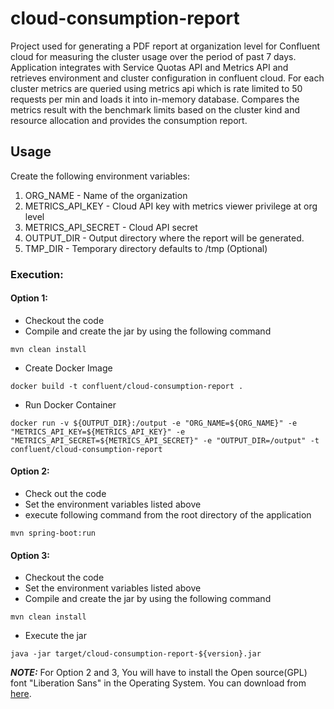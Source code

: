 # cloud-consumption-report
Project used for generating a PDF report at organization level for Confluent cloud for measuring the cluster usage over the period of past 7 days.
Application integrates with Service Quotas API and Metrics API and retrieves environment and cluster configuration in confluent cloud. 
For each cluster metrics are queried using metrics api which is rate limited to 50 requests per min and loads it into in-memory database. 
Compares the metrics result with the benchmark limits based on the cluster kind and resource allocation and provides the consumption report.
## Usage
Create the following environment variables:
1. ORG_NAME - Name of the organization
2. METRICS_API_KEY  - Cloud API key with metrics viewer privilege at org level
3. METRICS_API_SECRET - Cloud API secret 
4. OUTPUT_DIR - Output directory where the report will be generated.
5. TMP_DIR - Temporary directory defaults to /tmp (Optional)
### Execution:

#### Option 1:
- Checkout the code
- Compile and create the jar by using the following command
``` SHELL
mvn clean install
```
- Create Docker Image
``` SHELL
docker build -t confluent/cloud-consumption-report .
```
- Run Docker Container
``` SHELL
docker run -v ${OUTPUT_DIR}:/output -e "ORG_NAME=${ORG_NAME}" -e "METRICS_API_KEY=${METRICS_API_KEY}" -e "METRICS_API_SECRET=${METRICS_API_SECRET}" -e "OUTPUT_DIR=/output" -t confluent/cloud-consumption-report
```
#### Option 2:
- Check out the code
- Set the environment variables listed above
- execute following command from the root directory of the application
``` SHELL
mvn spring-boot:run
```
#### Option 3:
- Checkout the code
- Set the environment variables listed above
- Compile and create the jar by using the following command
``` SHELL
mvn clean install
```
- Execute the jar
``` SHELL
java -jar target/cloud-consumption-report-${version}.jar 
```

**_NOTE:_**  For Option 2 and 3, You will have to install the Open source(GPL) font "Liberation Sans" in the Operating System. You can download from [here](https://dl.dafont.com/dl/?f=liberation_sans).